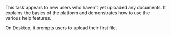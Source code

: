 This task appears to new users who haven't yet uploaded any documents. It explains the basics of the platform and demonstrates
how to use the various help features. 

On Desktop, it prompts users to upload their first file.